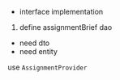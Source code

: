 - interface implementation

1. define assignmentBrief dao

- need dto
- need entity

use `AssignmentProvider`
